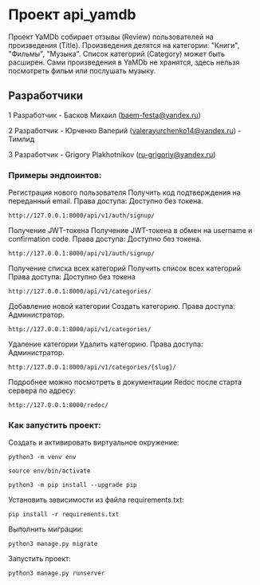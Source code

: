 # Проект api_yamdb

Проект YaMDb собирает отзывы (Review) пользователей на произведения (Title). Произведения делятся на категории: "Книги", "Фильмы", "Музыка". Список категорий (Category) может быть расширен.
Сами произведения в YaMDb не хранятся, здесь нельзя посмотреть фильм или послушать музыку.

## Разработчики
1 Разработчик - Басков Михаил (baem-festa@yandex.ru)

2 Разработчик - Юрченко Валерий (valerayurchenko14@yandex.ru) - Тимлид

3 Разработчик - Grigory Plakhotnikov (ru-grigoriy@yandex.ru)

### Примеры эндпоинтов:

Регистрация нового пользователя
Получить код подтверждения на переданный email.
Права доступа: Доступно без токена.

```
http://127.0.0.1:8000/api/v1/auth/signup/
```

Получение JWT-токена
Получение JWT-токена в обмен на username и confirmation code.
Права доступа: Доступно без токена.

```
http://127.0.0.1:8000/api/v1/auth/signup/
```

Получение списка всех категорий
Получить список всех категорий
Права доступа: Доступно без токена

```
http://127.0.0.1:8000/api/v1/categories/
```

Добавление новой категории
Создать категорию.
Права доступа: Администратор.

```
http://127.0.0.1:8000/api/v1/categories/
```

Удаление категории
Удалить категорию.
Права доступа: Администратор.

```
http://127.0.0.1:8000/api/v1/categories/{slug}/
```

Подробнее можно посмотреть в документации Redoc после старта сервера по адресу:

```
http://127.0.0.1:8000/redoc/
```

### Как запустить проект:

Cоздать и активировать виртуальное окружение:

```
python3 -m venv env
```

```
source env/bin/activate
```

```
python3 -m pip install --upgrade pip
```

Установить зависимости из файла requirements.txt:

```
pip install -r requirements.txt
```

Выполнить миграции:

```
python3 manage.py migrate
```

Запустить проект:

```
python3 manage.py runserver
```
